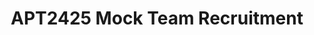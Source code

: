 ---
title: APT2425 Mock Team Recruitment
redirect_to: https://docs.google.com/forms/d/e/1FAIpQLScLj2yvF6kQH2cz-BmfdCcPgcQEXzKbJDAU4nYOkCR6OC5v8Q/viewform?usp=sf_link
redirect_from: 
  - /APT2425MockTeams
  - /apt2425mockteams
---